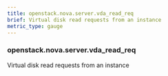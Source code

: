 ```yaml
---
title: openstack.nova.server.vda_read_req
brief: Virtual disk read requests from an instance
metric_type: gauge
---
```

### openstack.nova.server.vda_read_req

Virtual disk read requests from an instance
